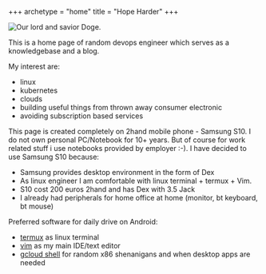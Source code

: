 +++
archetype = "home"
title = "Hope Harder"
+++

![Our lord and savior Doge.](/images/doge_avatar_large.png)

This is a home page of random devops engineer which serves as a knowledgebase and a blog.

My interest are:
 - linux
 - kubernetes
 - clouds
 - building useful things from thrown away consumer electronic
 - avoiding subscription based services

This page is created completely on 2hand mobile phone - Samsung S10. I do not own personal PC/Notebook for 10+ years. But of course for work related stuff i use notebooks provided by employer :-). I have decided to use Samsung S10 because:

 - Samsung provides desktop environment in the form of Dex
 - As linux engineer I am comfortable with linux terminal + termux + Vim.
 - S10 cost 200 euros 2hand and has Dex with 3.5 Jack
 - I already had peripherals for home office at home (monitor, bt keyboard, bt mouse)

Preferred software for daily drive on Android:
 - [termux](https://f-droid.org/en/packages/com.termux/) as linux terminal
 - [vim](https://www.vim.org) as my main IDE/text editor
 - [gcloud shell](https://cloud.google.com/shell) for random x86 shenanigans and when desktop apps are needed


